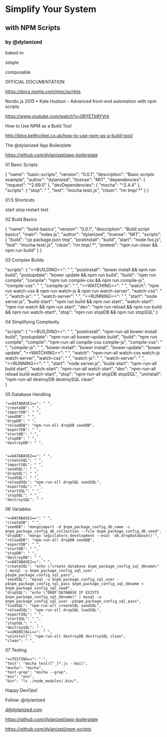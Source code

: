









# Simplify Your System

## with NPM Scripts





### by @dylanized

































baked-in


simple


composable



























OFFICIAL DOCUMENTATION

https://docs.npmjs.com/misc/scripts




Nordic.js 2015 • Kate Hudson - Advanced front-end automation with npm scripts

https://www.youtube.com/watch?v=0RYETb9YVrk




How to Use NPM as a Build Tool

http://blog.keithcirkel.co.uk/how-to-use-npm-as-a-build-tool/




The @dylanized App Boilerplate

https://github.com/dylanized/app-boilerplate












01 Basic Scripts



{
  "name": "basic-scripts",
  "version": "0.0.1",
  "description": "Basic scripts example",
  "author": "dylanized",
  "license": "MIT",
  "dependencies": {
    "request": "^2.69.0"
  },
  "devDependencies": {
    "mocha": "^2.4.4"
  },  
  "scripts": {
    "stop": " ",
    "test": "mocha test/*.js",
    "clean": "rm tmp/*.*"
  }
}
















01.5  Shortcuts




start
stop
restart
test

























02  Build Basics


{
  "name": "build-basics",
  "version": "0.0.1",
  "description": "Build script basics",
  "main": "index.js",
  "author": "dylanized",
  "license": "MIT",
  "scripts": {
    "build": "cp package.json tmp",
    "postinstall": "build",
    "start": "node foo.js",
    "test": "mocha test/*.js",
    "clean": "rm tmp/*.*",
    "pretest": "npm run clean && npm run build"
  }
}

















03  Complex Builds



  "scripts": {
    "==BUILDING==": " ",
    "postinstall": "bower install && npm run build",
    "postupdate": "bower update && npm run build",
    "build": "npm run compile",
    "compile": "npm run compile-css && npm run compile-js",
    "compile-css": " ",
    "compile-js": " ",
    "==WATCHING==": " ",
    "watch": "npm run watch-css & npm run watch-js & npm run watch-server",
    "watch-css": " ",
    "watch-js": " ",
    "watch-server": " ",
    "==RUNNING==": " ",
    "start": "node server.js",
    "build-start": "npm run build && npm run start",
    "watch-start": "npm run watch && npm run start",
    "dev": "npm run reload && npm run build && npm run watch-start",
    "stop": "npm run stopDB && npm run stopSQL"
  }
  
  
  
  
  
  
  
  
  
  
  
  
04 Simplifying Complexity


  "scripts": {
    "==BUILDING==": " ",
    "postinstall": "npm-run-all bower-install build",
    "postupdate": "npm-run-all bower-update build",
    "build": "npm run compile",
    "compile": "npm-run-all compile-css compile-js",
    "compile-css": " ",
    "compile-js": " ",
    "bower-install": "bower install",
    "bower-update": "bower update",
    "==WATCHING==": " ",
    "watch": "npm-run-all watch-css watch-js watch-server",
    "watch-css": " ",
    "watch-js": " ",
    "watch-server": " ",
    "==RUNNING==": " ",
    "start": "node server.js",
    "build-start": "npm-run-all build start",
    "watch-start": "npm-run-all watch start",
    "dev": "npm-run-all reload build watch-start",
    "stop": "npm-run-all stopDB stopSQL",
    "uninstall": "npm-run-all destroyDB destroySQL clean"    
  }
  







05 Database Handling


    "==DATABASE1==": " ",
    "createDB": " ",
    "importDB": " ",
    "seedDB": " ",
    "dropDB": " ",
    "reloadDB": "npm-run-all dropDB seedDB",
    "exportDB": " ",
    "startDB": " ",
    "stopDB": " ",
    "destroyDB": " ",
    
    
    "==DATABASE2==": " ",
    "createSQL": " ",
    "importSQL": " ",
    "seedSQL": " ",
    "dropSQL": " ",
    "loadSQL": " ",
    "reloadSQL": "npm-run-all dropSQL seedSQL",
    "exportSQL": " ",
    "startSQL": " ",
    "stopSQL": " ",
    "destroySQL": " "










06 Variables



    "==DATABASE1==": " ",
    "createDB": " ",
    "seedDB": "mongoimport -d $npm_package_config_db_name -c $npm_package_config_db_collection --file $npm_package_config_db_seed",
    "dropDB": "mongo legislators_development --eval 'db.dropDatabase()'",
    "reloadDB": "npm-run-all dropDB seedDB",
    "exportDB": " ",
    "startDB": " ",
    "stopDB": " ",
    "destroyDB": " ",
    "==DATABASE2==": " ",
    "createSQL": "echo \"create database $npm_package_config_sql_dbname\" | mysql -u $npm_package_config_sql_user -p$npm_package_config_sql_pass",
    "seedSQL": "mysql -u $npm_package_config_sql_user -p$npm_package_config_sql_pass $npm_package_config_sql_dbname < $npm_package_config_sql_seed",
    "dropSQL": "echo \"DROP DATABASE IF EXISTS $npm_package_config_sql_dbname\" | mysql -u $npm_package_config_sql_user -p$npm_package_config_sql_pass",
    "loadSQL": "npm-run-all createSQL seedSQL",
    "reloadSQL": "npm-run-all dropSQL loadSQL",
    "exportSQL": " ",
    "startSQL": " ",
    "stopSQL": " ",
    "destroySQL": " ",
    "==UNINSTALL==": " ",
    "uninstall": "npm-run-all destroyDB destroySQL clean",
    "clean": " ", 



















07 Testing





    "==TESTING==": " ",
    "test": "mocha test/[^_]*.js --bail",
    "mocha": "mocha",
    "test-grep": "mocha --grep",
    "env": "env",
    "bin": "ls ./node_modules/.bin/",























Happy DevOps!


Follow: @dylanized

d@dylanized.com

https://github.com/dylanized/app-boilerplate

https://github.com/dylanized/npm-scripts



















